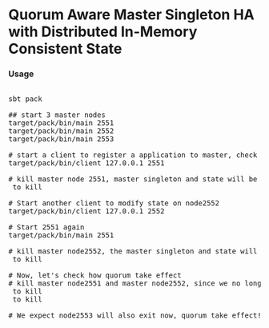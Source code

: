 # Quorum Aware Master Singleton HA with Distributed In-Memory Consistent State

### Usage

<pre>

sbt pack

## start 3 master nodes
target/pack/bin/main 2551
target/pack/bin/main 2552
target/pack/bin/main 2553

# start a client to register a application to master, check the log on node2551
target/pack/bin/client 127.0.0.1 2551

# kill master node 2551, master singleton and state will be started on another node master node node2552.
<Ctrl C> to kill <pid of process 2551>

# Start another client to modify state on node2552
target/pack/bin/client 127.0.0.1 2552

# Start 2551 again
target/pack/bin/main 2551

# kill master node2552, the master singleton and state will be migrated to master node3
<Ctrl C> to kill <pid of process 2551>

# Now, let's check how quorum take effect
# kill master node2551 and master node2552, since we no longer have a quorum, all process(master node2551, node2552, and node2553) will exit.
<Ctrl C> to kill <pid of process 2551>
<Ctrl C> to kill <pid of process 2552>

# We expect node2553 will also exit now, quorum take effect!!!

</pre>